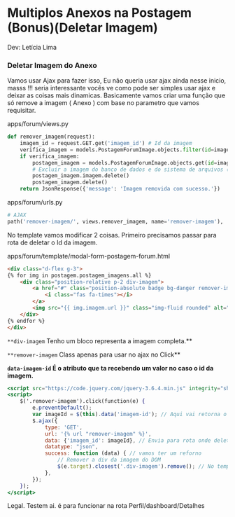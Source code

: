 # **Multiplos Anexos na Postagem (Bonus)(Deletar Imagem)**

Dev: Letícia Lima

### Deletar Imagem do Anexo

Vamos usar Ajax para fazer isso, Eu não queria usar ajax ainda nesse inicio, masss !!! seria interessante vocês ve como pode ser simples usar ajax e deixar as coisas mais dinamicas. Basicamente vamos criar uma função que só remove a imagem ( Anexo ) com base no parametro que vamos requisitar.

apps/forum/views.py

```python
def remover_imagem(request):
    imagem_id = request.GET.get('imagem_id') # Id da imagem
    verifica_imagem = models.PostagemForumImage.objects.filter(id=imagem_id) # Filtra pra ver se imagem existe...
    if verifica_imagem:
        postagem_imagem = models.PostagemForumImage.objects.get(id=imagem_id) # pega a imagem
        # Excluir a imagem do banco de dados e do sistema de arquivos (pasta postagem-forum/)
        postagem_imagem.imagem.delete()
        postagem_imagem.delete()
    return JsonResponse({'message': 'Imagem removida com sucesso.'})
```

apps/forum/urls.py

```python
# AJAX
path('remover-imagem/', views.remover_imagem, name='remover-imagem'),
```

No template vamos modificar 2 coisas. Primeiro precisamos passar para rota de deletar o Id da imagem. 

apps/forum/template/modal-form-postagem-forum.html

```html
<div class="d-flex g-3">
{% for img in postagem.postagem_imagens.all %}
	<div class="position-relative p-2 div-imagem">
		<a href="#" class="position-absolute badge bg-danger remover-imagem" data-imagem-id="{{img.id}}">
			<i class="fas fa-times"></i>
		</a>
		<img src="{{ img.imagem.url }}" class="img-fluid rounded" alt="{{img.id}}" width="100"> 
	</div>
{% endfor %}
</div>
```

`**div-imagem` Tenho um bloco representa a imagem completa.**

`**remover-imagem` Class apenas para usar no ajax no Click**

**`data-imagem-id` É o atributo que ta recebendo um valor no caso o id da imagem.**

```jsx
<script src="https://code.jquery.com/jquery-3.6.4.min.js" integrity="sha256-oP6HI9z1XaZNBrJURtCoUT5SUnxFr8s3BzRl+cbzUq8=" crossorigin="anonymous"></script>
<script>
	$('.remover-imagem').click(function(e) {
		e.preventDefault();
		var imageId = $(this).data('imagem-id'); // Aqui vai retorna o id da imagem
		$.ajax({
			type: 'GET',
			url: '{% url "remover-imagem" %}',
			data: {'imagem_id': imageId}, // Envia para rota onde deleta a imagem
			datatype: "json",
			success: function (data) { // vamos ter um reforno
				// Remover a div da imagem do DOM
				$(e.target).closest('.div-imagem').remove(); // No template removo essa imagem. Trata no frontend.
			}, 
		});
	});
</script>
```

Legal. Testem ai. é para funcionar na rota Perfil/dashboard/Detalhes
